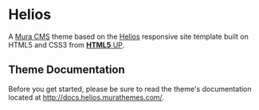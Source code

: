 # Helios
A [Mura CMS](http://www.getmura.com) theme based on the [Helios](http://html5up.net/helios/) responsive site template built on HTML5 and CSS3 from [**HTML5** UP](http://html5up.net/).

## Theme Documentation
Before you get started, please be sure to read the theme's documentation located at http://docs.helios.murathemes.com/.